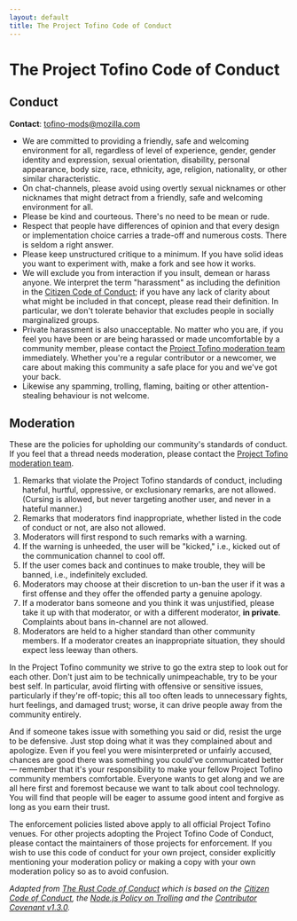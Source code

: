 ```yaml
---
layout: default
title: The Project Tofino Code of Conduct
---
```


# The Project Tofino Code of Conduct

## Conduct

**Contact**: [tofino-mods@mozilla.com](mailto:tofino-mods@mozilla.com)

* We are committed to providing a friendly, safe and welcoming environment for
  all, regardless of level of experience, gender, gender identity and
  expression, sexual orientation, disability, personal appearance, body size,
  race, ethnicity, age, religion, nationality, or other similar characteristic.
* On chat-channels, please avoid using overtly sexual nicknames or other
  nicknames that might detract from a friendly, safe and welcoming environment
  for all.
* Please be kind and courteous. There's no need to be mean or rude.
* Respect that people have differences of opinion and that every design or
  implementation choice carries a trade-off and numerous costs. There is seldom
  a right answer.
* Please keep unstructured critique to a minimum. If you have solid ideas you
  want to experiment with, make a fork and see how it works.
* We will exclude you from interaction if you insult, demean or harass anyone.
  We interpret the term "harassment" as including the definition in the
  [Citizen Code of Conduct](http://citizencodeofconduct.org); if you have any
  lack of clarity about what might be included in that concept, please read
  their definition. In particular, we don't tolerate behavior that excludes
  people in socially marginalized groups.
* Private harassment is also unacceptable. No matter who you are, if you feel
  you have been or are being harassed or made uncomfortable by a community
  member, please contact the
  [Project Tofino moderation team](mailto:tofino-mods@mozilla.com) immediately.
  Whether you're a regular contributor or a newcomer, we care about making this
  community a safe place for you and we've got your back.
* Likewise any spamming, trolling, flaming, baiting or other attention-stealing
  behaviour is not welcome.


## Moderation

These are the policies for upholding our community's standards of conduct. If
you feel that a thread needs moderation, please contact the
[Project Tofino moderation team](mailto:tofino-mods@mozilla.com).

1. Remarks that violate the Project Tofino standards of conduct, including
   hateful, hurtful, oppressive, or exclusionary remarks, are not allowed.
   (Cursing is allowed, but never targeting another user, and never in a
   hateful manner.)
2. Remarks that moderators find inappropriate, whether listed in the code of
   conduct or not, are also not allowed.
3. Moderators will first respond to such remarks with a warning.
4. If the warning is unheeded, the user will be "kicked," i.e., kicked out of
   the communication channel to cool off.
5. If the user comes back and continues to make trouble, they will be banned,
   i.e., indefinitely excluded.
6. Moderators may choose at their discretion to un-ban the user if it was a
   first offense and they offer the offended party a genuine apology.
7. If a moderator bans someone and you think it was unjustified, please take it
   up with that moderator, or with a different moderator, **in private**.
   Complaints about bans in-channel are not allowed.
8. Moderators are held to a higher standard than other community members. If a
   moderator creates an inappropriate situation, they should expect less leeway
   than others.

In the Project Tofino community we strive to go the extra step to look out for
each other. Don't just aim to be technically unimpeachable, try to be your best
self. In particular, avoid flirting with offensive or sensitive issues,
particularly if they're off-topic; this all too often leads to unnecessary
fights, hurt feelings, and damaged trust; worse, it can drive people away from
the community entirely.

And if someone takes issue with something you said or did, resist the urge to
be defensive. Just stop doing what it was they complained about and apologize.
Even if you feel you were misinterpreted or unfairly accused, chances are good
there was something you could've communicated better — remember that it's your
responsibility to make your fellow Project Tofino community members comfortable.
Everyone wants to get along and we are all here first and foremost because we
want to talk about cool technology. You will find that people will be eager to
assume good intent and forgive as long as you earn their trust.

The enforcement policies listed above apply to all official Project Tofino
venues. For other projects adopting the Project Tofino Code of Conduct, please
contact the maintainers of those projects for enforcement. If you wish to use
this code of conduct for your own project, consider explicitly mentioning your
moderation policy or making a copy with your own moderation policy so as to
avoid confusion.

*Adapted from [The Rust Code of Conduct](https://www.rust-lang.org/conduct.html)
which is based on the [Citizen Code of Conduct](http://citizencodeofconduct.org),
the [Node.js Policy on Trolling](http://blog.izs.me/post/30036893703/policy-on-trolling)
and the [Contributor Covenant v1.3.0](http://contributor-covenant.org/version/1/3/0/).*
